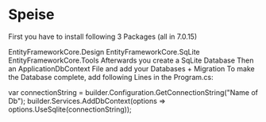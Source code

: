 # Speise
First you have to install following 3 Packages (all in 7.0.15)

EntityFrameworkCore.Design
EntityFrameworkCore.SqLite
EntityFrameworkCore.Tools
Afterwards you create a SqLite Database Then an ApplicationDbContext File and add your Databases + Migration To make the Database complete, add following Lines in the Program.cs:

var connectionString = builder.Configuration.GetConnectionString("Name of Db"); builder.Services.AddDbContext(options => options.UseSqlite(connectionString));
